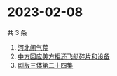 # 2023-02-08

共 3 条

<!-- BEGIN -->
<!-- 最后更新时间 Wed Feb 08 2023 02:11:41 GMT+0800 (China Standard Time) -->

1. [河北闹气荒](https://www.zhihu.com/search?q=河北闹气荒)
1. [中方回应美方拒还飞艇碎片和设备](https://www.zhihu.com/search?q=中方回应美方拒还飞艇碎片和设备)
1. [剧版三体第二十四集](https://www.zhihu.com/search?q=剧版三体第二十四集)

<!-- END -->
